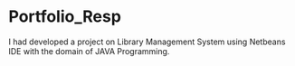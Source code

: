 # Portfolio_Resp
I had developed a project on Library Management System using Netbeans IDE with the domain of JAVA Programming.
